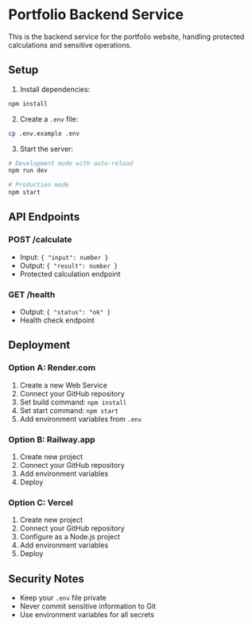 # Portfolio Backend Service

This is the backend service for the portfolio website, handling protected calculations and sensitive operations.

## Setup

1. Install dependencies:
```bash
npm install
```

2. Create a `.env` file:
```bash
cp .env.example .env
```

3. Start the server:
```bash
# Development mode with auto-reload
npm run dev

# Production mode
npm start
```

## API Endpoints

### POST /calculate
- Input: `{ "input": number }`
- Output: `{ "result": number }`
- Protected calculation endpoint

### GET /health
- Output: `{ "status": "ok" }`
- Health check endpoint

## Deployment

### Option A: Render.com
1. Create a new Web Service
2. Connect your GitHub repository
3. Set build command: `npm install`
4. Set start command: `npm start`
5. Add environment variables from `.env`

### Option B: Railway.app
1. Create new project
2. Connect your GitHub repository
3. Add environment variables
4. Deploy

### Option C: Vercel
1. Create new project
2. Connect your GitHub repository
3. Configure as a Node.js project
4. Add environment variables
5. Deploy

## Security Notes
- Keep your `.env` file private
- Never commit sensitive information to Git
- Use environment variables for all secrets 